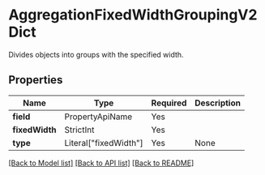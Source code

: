 # AggregationFixedWidthGroupingV2Dict

Divides objects into groups with the specified width.

## Properties
| Name | Type | Required | Description |
| ------------ | ------------- | ------------- | ------------- |
**field** | PropertyApiName | Yes |  |
**fixedWidth** | StrictInt | Yes |  |
**type** | Literal["fixedWidth"] | Yes | None |


[[Back to Model list]](../../../README.md#models-v1-link) [[Back to API list]](../../../README.md#apis-v1-link) [[Back to README]](../../../README.md)
